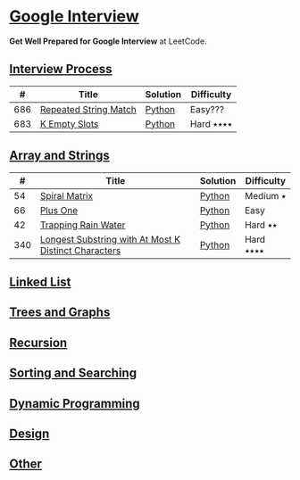 # [Google Interview](https://leetcode.com/explore/interview/card/google/)
**Get Well Prepared for Google Interview** at LeetCode.

## [Interview Process](https://leetcode.com/explore/interview/card/google/67/sql-2/)

|  #  | Title           |  Solution       | Difficulty    |
|-----|---------------- | --------------- | ------------- |
686 | [Repeated String Match](https://leetcode.com/problems/repeated-string-match/) | [Python](./algorithms/python/RepeatedStringMatch/RepeatedStringMatch.py) | Easy??? |
683 | [K Empty Slots](https://leetcode.com/problems/k-empty-slots/) | [Python](./algorithms/python/KEmptySlots/KEmptySlots.py) | Hard ⭑⭑⭑⭑ |

## [Array and Strings](https://leetcode.com/explore/interview/card/google/59/array-and-strings/)

|  #  | Title           |  Solution       | Difficulty    |
|-----|---------------- | --------------- | ------------- |
54 | [Spiral Matrix](https://leetcode.com/problems/spiral-matrix/) | [Python](./algorithms/python/SpiralMatrix/SpiralMatrix.py) | Medium ⭑ |
66 | [Plus One](https://leetcode.com/problems/plus-one/) | [Python](./algorithms/python/PlusOne/PlusOne.py) | Easy |
42 | [Trapping Rain Water](https://leetcode.com/problems/trapping-rain-water/) | [Python](./algorithms/python/TrappingRainWater/TrappingRainWater.py) | Hard ⭑⭑ |
340 | [Longest Substring with At Most K Distinct Characters](https://leetcode.com/problems/longest-substring-with-at-most-k-distinct-characters/) | [Python](./algorithms/python/LongestSubstringWithAtMostKDistinctCharacters/LongestSubstringWithAtMostKDistinctCharacters.py) | Hard ⭑⭑⭑⭑ |

## [Linked List](https://leetcode.com/explore/interview/card/google/60/linked-list-5/)

## [Trees and Graphs](https://leetcode.com/explore/interview/card/google/61/trees-and-graphs/)

## [Recursion](https://leetcode.com/explore/interview/card/google/62/recursion-4/)

## [Sorting and Searching](https://leetcode.com/explore/interview/card/google/63/sorting-and-searching-4/)

## [Dynamic Programming](https://leetcode.com/explore/interview/card/google/64/dynamic-programming-4/)

## [Design](https://leetcode.com/explore/interview/card/google/65/design-4/)

## [Other](https://leetcode.com/explore/interview/card/google/66/others-4/)
